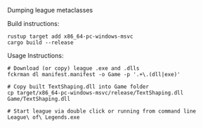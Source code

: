 Dumping league metaclasses

Build instructions:
```
rustup target add x86_64-pc-windows-msvc
cargo build --release
```

Usage Instructions:
```
# Download (or copy) league .exe and .dlls
fckrman dl manifest.manifest -o Game -p '.+\.(dll|exe)'

# Copy built TextShaping.dll into Game folder
cp target/x86_64-pc-windows-msvc/release/TextShaping.dll Game/TextShaping.dll

# Start league via double click or running from command line
League\ of\ Legends.exe
```
